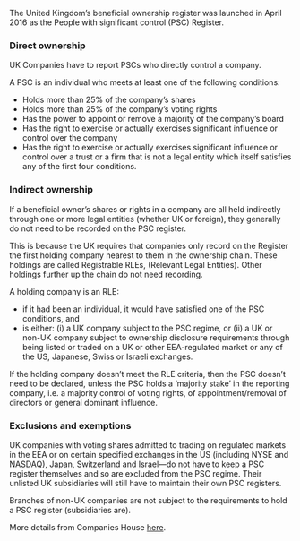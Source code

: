 The United Kingdom’s beneficial ownership register was launched in April 2016 as
the People with significant control (PSC) Register.

### Direct ownership

UK Companies have to report PSCs who directly control a company.

A PSC is an individual who meets at least one of the following conditions:

- Holds more than 25% of the company’s shares
- Holds more than 25% of the company’s voting rights
- Has the power to appoint or remove a majority of the company’s board
- Has the right to exercise or actually exercises significant influence or control
  over the company
- Has the right to exercise or actually exercises significant influence or control
  over a trust or a firm that is not a legal entity which itself satisfies any of
  the first four conditions.

### Indirect ownership

If a beneficial owner’s shares or rights in a company are all held indirectly
through one or more legal entities (whether UK or foreign), they generally do
not need to be recorded on the PSC register.

This is because the UK requires that companies only record on the Register the
first holding company nearest to them in the ownership chain. These holdings are
called Registrable RLEs, (Relevant Legal Entities). Other holdings further up
the chain do not need recording.

A holding company is an RLE:

- if it had been an individual, it would have satisfied one of the PSC
  conditions, and
- is either: (i) a UK company subject to the PSC regime, or (ii)
  a UK or non-UK company subject to ownership disclosure requirements through
  being listed or traded on a UK or other EEA-regulated market or any of the US,
  Japanese, Swiss or Israeli exchanges.

If the holding company doesn’t meet the RLE criteria, then the PSC doesn’t need
to be declared, unless the PSC holds a ‘majority stake’ in the reporting
company, i.e. a majority control of voting rights, of appointment/removal of
directors or general dominant influence.

### Exclusions and exemptions

UK companies with voting shares admitted to trading on regulated markets in the
EEA or on certain specified exchanges in the US (including NYSE and NASDAQ),
Japan, Switzerland and Israel—do not have to keep a PSC register themselves and
so are excluded from the PSC regime. Their unlisted UK subsidiaries will still
have to maintain their own PSC registers.

Branches of non-UK companies are not subject to the requirements to hold a PSC
register (subsidiaries are).

More details from Companies House [here](https://assets.publishing.service.gov.uk/government/uploads/system/uploads/attachment_data/file/753028/170623_NON-STAT_Guidance_for_PSCs_4MLD.pdf).
